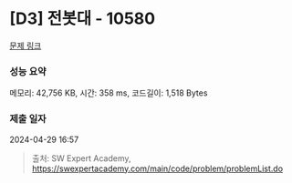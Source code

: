 # [D3] 전봇대 - 10580 

[문제 링크](https://swexpertacademy.com/main/code/problem/problemDetail.do?contestProbId=AXO8QBw6Qu4DFAXS) 

### 성능 요약

메모리: 42,756 KB, 시간: 358 ms, 코드길이: 1,518 Bytes

### 제출 일자

2024-04-29 16:57



> 출처: SW Expert Academy, https://swexpertacademy.com/main/code/problem/problemList.do